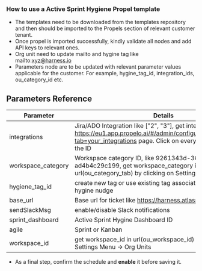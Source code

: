 
### How to use a Active Sprint Hygiene Propel template
- The templates need to be downloaded from the templates repository and then should be imported to the Propels section of relevant customer tenant.
- Once propel is imported successfully, kindly validate all nodes and add API keys to relevant ones.
- Org unit need to update mailto and hygine tag like mailto:xyz@harness.io
- Parameters node are to be updated with relevant parameter values applicable for the customer. For example, hygine_tag_id, integration_ids, ou_category_id etc.
## Parameters Reference

| Parameter             | Details                                                                |
| ----------------- | ------------------------------------------------------------------ |
| integrations | Jira/ADO Integration like ["2", "3"], get integrations id from https://eu1.app.propelo.ai/#/admin/configuration/integrations?tab=your_integrations page. Click on every Integration to get the ID|
| workspace_category | Workspace category ID, like 9261343d-362f-47a1-a436-ad4b4c29c199, get workspace_category in url(ou_category_tab) by clicking on Settings Menu -> Org Units   |
| hygiene_tag_id|  create new tag or use existing tag associated with OU for hygine nudge |
| base_url | Base url for ticket like https://harness.atlassian.net/browse/|
| sendSlackMsg | enable/disable Slack notifications  |
| sprint_dashboard| Active Sprint Hygine Dashboard ID   |
| agile|  Sprint or Kanban   |
| workspace_id | get workspace_id in url(ou_workspace_id) by clicking on Settings Menu -> Org Units  |



- As a final step, confirm the schedule and **enable** it before saving it.
